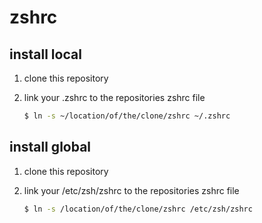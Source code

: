 zshrc
=====

install local
-------------

1. clone this repository

2. link your .zshrc to the repositories zshrc file

	``` sh
	$ ln -s ~/location/of/the/clone/zshrc ~/.zshrc
	```

install global
--------------

1. clone this repository

2. link your /etc/zsh/zshrc to the repositories zshrc file

	``` sh
	$ ln -s /location/of/the/clone/zshrc /etc/zsh/zshrc
	```

